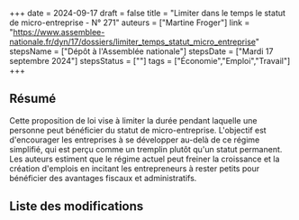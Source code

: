 +++
date = 2024-09-17
draft = false
title = "Limiter dans le temps le statut de micro-entreprise - N° 271"
auteurs = ["Martine Froger"]
link = "https://www.assemblee-nationale.fr/dyn/17/dossiers/limiter_temps_statut_micro_entreprise"
stepsName = ["Dépôt à l'Assemblée nationale"]
stepsDate = ["Mardi 17 septembre 2024"]
stepsStatus = [""]
tags = ["Économie","Emploi","Travail"]
+++

## Résumé

Cette proposition de loi vise à limiter la durée pendant laquelle une personne peut bénéficier du statut de micro-entreprise. L'objectif est d'encourager les entreprises à se développer au-delà de ce régime simplifié, qui est perçu comme un tremplin plutôt qu'un statut permanent. Les auteurs estiment que le régime actuel peut freiner la croissance et la création d'emplois en incitant les entrepreneurs à rester petits pour bénéficier des avantages fiscaux et administratifs.

## Liste des modifications


